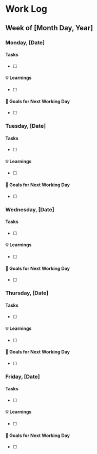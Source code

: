 # Work Log

## Week of [Month Day, Year]

### Monday, [Date]

#### Tasks

- [ ]

#### 💡 Learnings

- [ ]

#### 🎯 Goals for Next Working Day

- [ ]

### Tuesday, [Date]

#### Tasks

- [ ]

#### 💡 Learnings

- [ ]

#### 🎯 Goals for Next Working Day

- [ ]

### Wednesday, [Date]

#### Tasks

- [ ]

#### 💡 Learnings

- [ ]

#### 🎯 Goals for Next Working Day

- [ ]

### Thursday, [Date]

#### Tasks

- [ ]

#### 💡 Learnings

- [ ]

#### 🎯 Goals for Next Working Day

- [ ]

### Friday, [Date]

#### Tasks

- [ ]

#### 💡 Learnings

- [ ]

#### 🎯 Goals for Next Working Day

- [ ]
